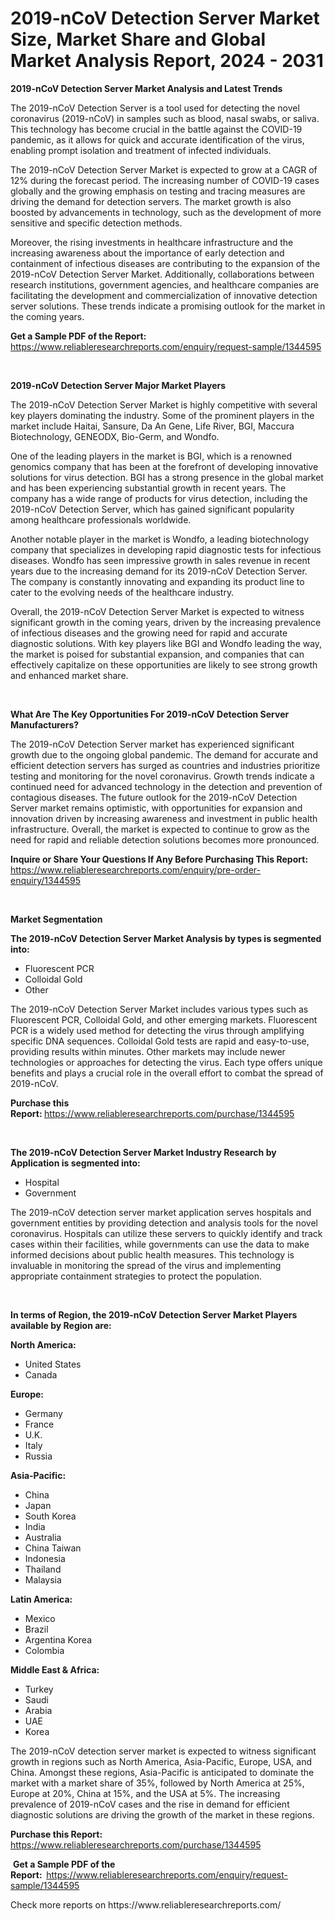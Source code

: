 <p><h1>2019-nCoV Detection Server Market Size, Market Share and Global Market Analysis Report, 2024 - 2031</h1></p><p><strong>2019-nCoV Detection Server Market Analysis and Latest Trends</strong></p>
<p><p>The 2019-nCoV Detection Server is a tool used for detecting the novel coronavirus (2019-nCoV) in samples such as blood, nasal swabs, or saliva. This technology has become crucial in the battle against the COVID-19 pandemic, as it allows for quick and accurate identification of the virus, enabling prompt isolation and treatment of infected individuals.</p><p>The 2019-nCoV Detection Server Market is expected to grow at a CAGR of 12% during the forecast period. The increasing number of COVID-19 cases globally and the growing emphasis on testing and tracing measures are driving the demand for detection servers. The market growth is also boosted by advancements in technology, such as the development of more sensitive and specific detection methods.</p><p>Moreover, the rising investments in healthcare infrastructure and the increasing awareness about the importance of early detection and containment of infectious diseases are contributing to the expansion of the 2019-nCoV Detection Server Market. Additionally, collaborations between research institutions, government agencies, and healthcare companies are facilitating the development and commercialization of innovative detection server solutions. These trends indicate a promising outlook for the market in the coming years.</p></p>
<p><strong>Get a Sample PDF of the Report:&nbsp;</strong> <a href="https://www.reliableresearchreports.com/enquiry/request-sample/1344595">https://www.reliableresearchreports.com/enquiry/request-sample/1344595</a></p>
<p>&nbsp;</p>
<p><strong>2019-nCoV Detection Server Major Market Players</strong></p>
<p><p>The 2019-nCoV Detection Server Market is highly competitive with several key players dominating the industry. Some of the prominent players in the market include Haitai, Sansure, Da An Gene, Life River, BGI, Maccura Biotechnology, GENEODX, Bio-Germ, and Wondfo.</p><p>One of the leading players in the market is BGI, which is a renowned genomics company that has been at the forefront of developing innovative solutions for virus detection. BGI has a strong presence in the global market and has been experiencing substantial growth in recent years. The company has a wide range of products for virus detection, including the 2019-nCoV Detection Server, which has gained significant popularity among healthcare professionals worldwide.</p><p>Another notable player in the market is Wondfo, a leading biotechnology company that specializes in developing rapid diagnostic tests for infectious diseases. Wondfo has seen impressive growth in sales revenue in recent years due to the increasing demand for its 2019-nCoV Detection Server. The company is constantly innovating and expanding its product line to cater to the evolving needs of the healthcare industry.</p><p>Overall, the 2019-nCoV Detection Server Market is expected to witness significant growth in the coming years, driven by the increasing prevalence of infectious diseases and the growing need for rapid and accurate diagnostic solutions. With key players like BGI and Wondfo leading the way, the market is poised for substantial expansion, and companies that can effectively capitalize on these opportunities are likely to see strong growth and enhanced market share.</p></p>
<p>&nbsp;</p>
<p><strong>What Are The Key Opportunities For 2019-nCoV Detection Server Manufacturers?</strong></p>
<p><p>The 2019-nCoV Detection Server market has experienced significant growth due to the ongoing global pandemic. The demand for accurate and efficient detection servers has surged as countries and industries prioritize testing and monitoring for the novel coronavirus. Growth trends indicate a continued need for advanced technology in the detection and prevention of contagious diseases. The future outlook for the 2019-nCoV Detection Server market remains optimistic, with opportunities for expansion and innovation driven by increasing awareness and investment in public health infrastructure. Overall, the market is expected to continue to grow as the need for rapid and reliable detection solutions becomes more pronounced.</p></p>
<p><strong>Inquire or Share Your Questions If Any Before Purchasing This Report:</strong> <a href="https://www.reliableresearchreports.com/enquiry/pre-order-enquiry/1344595">https://www.reliableresearchreports.com/enquiry/pre-order-enquiry/1344595</a></p>
<p>&nbsp;</p>
<p><strong>Market Segmentation</strong></p>
<p><strong>The 2019-nCoV Detection Server Market Analysis by types is segmented into:</strong></p>
<p><ul><li>Fluorescent PCR</li><li>Colloidal Gold</li><li>Other</li></ul></p>
<p><p>The 2019-nCoV Detection Server Market includes various types such as Fluorescent PCR, Colloidal Gold, and other emerging markets. Fluorescent PCR is a widely used method for detecting the virus through amplifying specific DNA sequences. Colloidal Gold tests are rapid and easy-to-use, providing results within minutes. Other markets may include newer technologies or approaches for detecting the virus. Each type offers unique benefits and plays a crucial role in the overall effort to combat the spread of 2019-nCoV.</p></p>
<p><strong>Purchase this Report:&nbsp;</strong><a href="https://www.reliableresearchreports.com/purchase/1344595">https://www.reliableresearchreports.com/purchase/1344595</a></p>
<p>&nbsp;</p>
<p><strong>The 2019-nCoV Detection Server Market Industry Research by Application is segmented into:</strong></p>
<p><ul><li>Hospital</li><li>Government</li></ul></p>
<p><p>The 2019-nCoV detection server market application serves hospitals and government entities by providing detection and analysis tools for the novel coronavirus. Hospitals can utilize these servers to quickly identify and track cases within their facilities, while governments can use the data to make informed decisions about public health measures. This technology is invaluable in monitoring the spread of the virus and implementing appropriate containment strategies to protect the population.</p></p>
<p>&nbsp;</p>
<p><strong>In terms of Region, the 2019-nCoV Detection Server Market Players available by Region are:</strong></p>
<p>
    <p> <strong> North America: </strong>
        <ul>
            <li>United States</li>
            <li>Canada</li>
        </ul>
        </p> 
    <p> <strong> Europe: </strong>
        <ul>
            <li>Germany</li>
            <li>France</li>
            <li>U.K.</li>
            <li>Italy</li>
            <li>Russia</li>
        </ul>
        </p> 
    <p> <strong> Asia-Pacific: </strong>
        <ul>
            <li>China</li>
            <li>Japan</li>
            <li>South Korea</li>
            <li>India</li>
            <li>Australia</li>
            <li>China Taiwan</li>
            <li>Indonesia</li>
            <li>Thailand</li>
            <li>Malaysia</li>
        </ul>
        </p> 
    <p> <strong> Latin America: </strong>
        <ul>
            <li>Mexico</li>
            <li>Brazil</li>
            <li>Argentina Korea</li>
            <li>Colombia</li>
        </ul>
        </p> 
    <p> <strong> Middle East & Africa: </strong>
        <ul>
            <li>Turkey</li>
            <li>Saudi</li>
            <li>Arabia</li>
            <li>UAE</li>
            <li>Korea</li>
        </ul>
    </p>
    </p>
<p><p>The 2019-nCoV detection server market is expected to witness significant growth in regions such as North America, Asia-Pacific, Europe, USA, and China. Amongst these regions, Asia-Pacific is anticipated to dominate the market with a market share of 35%, followed by North America at 25%, Europe at 20%, China at 15%, and the USA at 5%. The increasing prevalence of 2019-nCoV cases and the rise in demand for efficient diagnostic solutions are driving the growth of the market in these regions.</p></p>
<p><strong>Purchase this Report: </strong><a href="https://www.reliableresearchreports.com/purchase/1344595">https://www.reliableresearchreports.com/purchase/1344595</a></p>
<p>&nbsp;<strong>Get a Sample PDF of the Report:&nbsp;&nbsp;</strong><a href="https://www.reliableresearchreports.com/enquiry/request-sample/1344595">https://www.reliableresearchreports.com/enquiry/request-sample/1344595</a></p>
<p><strong></strong></p>
<p>Check more reports on https://www.reliableresearchreports.com/</p>